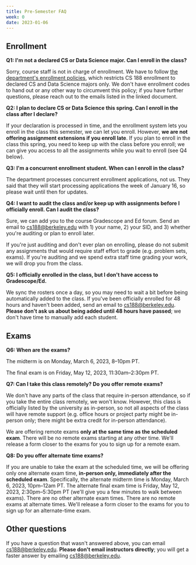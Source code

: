 ```yaml
---
title: Pre-Semester FAQ
week: 0
date: 2023-01-06
---
```


## Enrollment

**Q1: I'm not a declared CS or Data Science major. Can I enroll in the class?**

Sorry, course staff is not in charge of enrollment. We have to follow [the department's enrollment policies](https://eecs.berkeley.edu/resources/undergrads/cs/degree-reqs/enrollment-policy), which restricts CS 188 enrollment to declared CS and Data Science majors only. We don't have enrollment codes to hand out or any other way to circumvent this policy; if you have further questions, please reach out to the emails listed in the linked document.


**Q2: I plan to declare CS or Data Science this spring. Can I enroll in the class after I declare?**

If your declaration is processed in time, and the enrollment system lets you enroll in the class this semester, we can let you enroll. However, **we are not offering assignment extensions if you enroll late**. If you plan to enroll in the class this spring, you need to keep up with the class before you enroll; we can give you access to all the assignments while you wait to enroll (see Q4 below).


**Q3: I'm a concurrent enrollment student. When can I enroll in the class?**

The department processes concurrent enrollment applications, not us. They said that they will start processing applications the week of January 16, so please wait until then for updates.


**Q4: I want to audit the class and/or keep up with assignments before I officially enroll. Can I audit the class?**

Sure, we can add you to the course Gradescope and Ed forum. Send an email to cs188@berkeley.edu with 1) your name, 2) your SID, and 3) whether you're auditing or plan to enroll later.

If you're just auditing and don't ever plan on enrolling, please do not submit any assignments that would require staff effort to grade (e.g. problem sets, exams). If you're auditing and we spend extra staff time grading your work, we will drop you from the class.


**Q5: I officially enrolled in the class, but I don't have access to Gradescope/Ed.**

We sync the rosters once a day, so you may need to wait a bit before being automatically added to the class. If you've been officially enrolled for 48 hours and haven't been added, send an email to cs188@berkeley.edu. **Please don't ask us about being added until 48 hours have passed**; we don't have time to manually add each student.


## Exams

**Q6: When are the exams?**

The midterm is on Monday, March 6, 2023, 8–10pm PT.

The final exam is on Friday, May 12, 2023, 11:30am–2:30pm PT.


**Q7: Can I take this class remotely? Do you offer remote exams?**

We don't have any parts of the class that require in-person attendance, so if you take the entire class remotely, we won't know. However, this class is officially listed by the university as in-person, so not all aspects of the class will have remote support (e.g. office hours or project party might be in-person only; there might be extra credit for in-person attendance).

We are offering remote exams **only at the same time as the scheduled exam**. There will be no remote exams starting at any other time. We'll release a form closer to the exams for you to sign up for a remote exam.


**Q8: Do you offer alternate time exams?**

If you are unable to take the exam at the scheduled time, we will be offering only one alternate exam time, **in-person only, immediately after the scheduled exam**. Specifically, the alternate midterm time is Monday, March 6, 2023, 10pm–12am PT. The alternate final exam time is Friday, May 12, 2023, 2:30pm–5:30pm PT (we'll give you a few minutes to walk between exams). There are no other alternate exam times. There are no remote exams at alternate times. We'll release a form closer to the exams for you to sign up for an alternate-time exam.


## Other questions

If you have a question that wasn't answered above, you can email cs188@berkeley.edu. **Please don't email instructors directly**; you will get a faster answer by emailing cs188@berkeley.edu.

